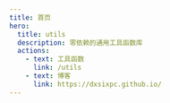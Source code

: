 ```yaml
---
title: 首页
hero:
  title: utils
  description: 零依赖的通用工具函数库
  actions:
    - text: 工具函数
      link: /utils
    - text: 博客
      link: https://dxsixpc.github.io/
---
```


<code src="./index.tsx" compact inline></code>
